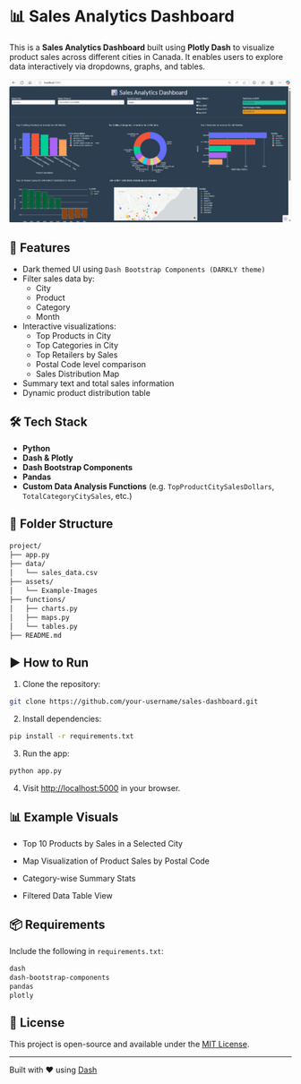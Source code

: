 
# 📊 Sales Analytics Dashboard

This is a **Sales Analytics Dashboard** built using **Plotly Dash** to visualize product sales across different cities in Canada. It enables users to explore data interactively via dropdowns, graphs, and tables.

![Example Output](images/App.png) 

## 🚀 Features

- Dark themed UI using `Dash Bootstrap Components (DARKLY theme)`
- Filter sales data by:
  - City
  - Product
  - Category
  - Month
- Interactive visualizations:
  - Top Products in City
  - Top Categories in City
  - Top Retailers by Sales
  - Postal Code level comparison
  - Sales Distribution Map
- Summary text and total sales information
- Dynamic product distribution table

## 🛠️ Tech Stack

- **Python**
- **Dash & Plotly**
- **Dash Bootstrap Components**
- **Pandas**
- **Custom Data Analysis Functions** (e.g. `TopProductCitySalesDollars`, `TotalCategoryCitySales`, etc.)

## 📂 Folder Structure

```
project/
├── app.py
├── data/
│   └── sales_data.csv
├── assets/
│   └── Example-Images
├── functions/
│   ├── charts.py
│   ├── maps.py
│   └── tables.py
├── README.md
```

## ▶️ How to Run

1. Clone the repository:
```bash
git clone https://github.com/your-username/sales-dashboard.git
```

2. Install dependencies:
```bash
pip install -r requirements.txt
```

3. Run the app:
```bash
python app.py
```

4. Visit [http://localhost:5000](http://localhost:5000) in your browser.

## 📊 Example Visuals

- Top 10 Products by Sales in a Selected City

- Map Visualization of Product Sales by Postal Code
- Category-wise Summary Stats
- Filtered Data Table View

## 📦 Requirements

Include the following in `requirements.txt`:
```
dash
dash-bootstrap-components
pandas
plotly
```

## 📃 License

This project is open-source and available under the [MIT License](LICENSE).

---

Built with ❤️ using [Dash](https://dash.plotly.com/)
